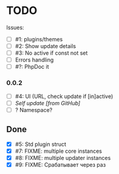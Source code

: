 # TODO

Issues:

- [ ] #1: plugins/themes
- [ ] #2: Show update details
- [ ] #3: No active if const not set
- [ ] Errors handling
- [ ] #?: PhpDoc it

### 0.0.2
- [ ] #4: UI (URL, check update if [in]active)
- [ ] _Self update [from GitHub]_
- [ ] ? Namespace?

## Done
- [x] #5: Std plugin struct
- [x] #7: FIXME: multiple core instances
- [x] #8: FIXME: multiple updater instances
- [x] #9: FIXME: Срабатывает через раз
